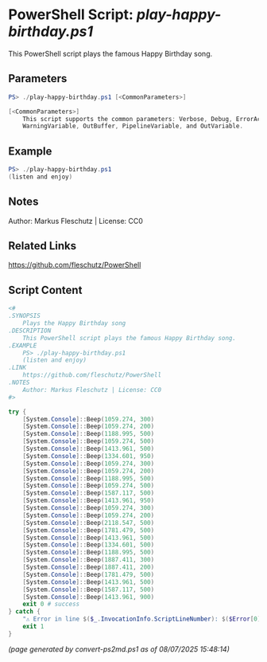 PowerShell Script: *play-happy-birthday.ps1*
===================================

This PowerShell script plays the famous Happy Birthday song.

Parameters
----------
```powershell
PS> ./play-happy-birthday.ps1 [<CommonParameters>]

[<CommonParameters>]
    This script supports the common parameters: Verbose, Debug, ErrorAction, ErrorVariable, WarningAction, 
    WarningVariable, OutBuffer, PipelineVariable, and OutVariable.
```

Example
-------
```powershell
PS> ./play-happy-birthday.ps1
(listen and enjoy)

```

Notes
-----
Author: Markus Fleschutz | License: CC0

Related Links
-------------
https://github.com/fleschutz/PowerShell

Script Content
--------------
```powershell
<#
.SYNOPSIS
	Plays the Happy Birthday song
.DESCRIPTION
	This PowerShell script plays the famous Happy Birthday song.
.EXAMPLE
	PS> ./play-happy-birthday.ps1
	(listen and enjoy)
.LINK
	https://github.com/fleschutz/PowerShell
.NOTES
	Author: Markus Fleschutz | License: CC0
#>

try {
	[System.Console]::Beep(1059.274, 300)
	[System.Console]::Beep(1059.274, 200)
	[System.Console]::Beep(1188.995, 500)
	[System.Console]::Beep(1059.274, 500)
	[System.Console]::Beep(1413.961, 500)
	[System.Console]::Beep(1334.601, 950)
	[System.Console]::Beep(1059.274, 300)
	[System.Console]::Beep(1059.274, 200)
	[System.Console]::Beep(1188.995, 500)
	[System.Console]::Beep(1059.274, 500)
	[System.Console]::Beep(1587.117, 500)
	[System.Console]::Beep(1413.961, 950)
	[System.Console]::Beep(1059.274, 300)
	[System.Console]::Beep(1059.274, 200)
	[System.Console]::Beep(2118.547, 500)
	[System.Console]::Beep(1781.479, 500)
	[System.Console]::Beep(1413.961, 500)
	[System.Console]::Beep(1334.601, 500)
	[System.Console]::Beep(1188.995, 500)
	[System.Console]::Beep(1887.411, 300)
	[System.Console]::Beep(1887.411, 200)
	[System.Console]::Beep(1781.479, 500)
	[System.Console]::Beep(1413.961, 500)
	[System.Console]::Beep(1587.117, 500)
	[System.Console]::Beep(1413.961, 900)
	exit 0 # success
} catch {
	"⚠️ Error in line $($_.InvocationInfo.ScriptLineNumber): $($Error[0])"
	exit 1
}
```

*(page generated by convert-ps2md.ps1 as of 08/07/2025 15:48:14)*

